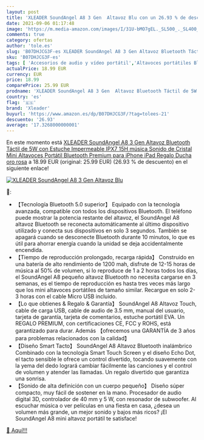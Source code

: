 ```yaml
---
layout: post
title: 'XLEADER SoundAngel A8 3 Gen  Altavoz Blu con un 26.93 % de descuento'
date: 2021-09-06 01:17:48
image: 'https://m.media-amazon.com/images/I/31U-bMO7gEL._SL500_._SL400_.jpg'
comments: true
category: ofertas
author: 'tole.es'
slug: 'B07DHJCG3F-es XLEADER SoundAngel A8 3 Gen Altavoz Bluetooth Táctil de 5W...'
sku: 'B07DHJCG3F-es'
tags: [ 'Accesorios de audio y vídeo portátil','Altavoces portátiles Bluetooth','Altavoces portátiles y altavoces con puerto dock','Audio y vídeo portátil','Electrónica','ipad','iphone','xleader', ]
actualPrice: 18.99 EUR
currency: EUR
price: 18.99
comparePrice: 25.99 EUR
prodname: 'XLEADER SoundAngel A8 3 Gen  Altavoz Bluetooth Táctil de 5W con Estuche Impermeable IPX7  15H música Sonido de Cristal  Mini Altavoces Portátil Bluetooth Premium para iPhone iPad Regalo Ducha oro rosa'
country: 'es'
flag: '🇪🇸'
brand: 'Xleader'
buyurl: 'https://www.amazon.es/dp/B07DHJCG3F/?tag=tolees-21'
descuento: '26.93'
average: '17.3268000000001'
---
```


En este momento está [XLEADER SoundAngel A8 3 Gen  Altavoz Bluetooth Táctil de 5W con Estuche Impermeable IPX7  15H música Sonido de Cristal  Mini Altavoces Portátil Bluetooth Premium para iPhone iPad Regalo Ducha oro rosa](https://www.amazon.es/dp/B07DHJCG3F/?tag=tolees-21) a 18.99 EUR (original: 25.99 EUR) (26.93 %  de descuento) en el siguiente enlace!

[![XLEADER SoundAngel A8 3 Gen  Altavoz Blu](https://m.media-amazon.com/images/I/31U-bMO7gEL._SL500_._SL400_.jpg)](https://www.amazon.es/dp/B07DHJCG3F/?tag=tolees-21)

🔎:

- 【Tecnología Bluetooth 5.0 superior】 Equipado con la tecnología avanzada, compatible con todos los dispositivos Bluetooth. El teléfono puede mostrar la potencia restante del altavoz, el SoundAngel A8 altavoz Bluetooth se reconecta automáticamente al último dispositivo utilizado y conecta sus dispositivos en solo 3 segundos. También se apagará cuando se desconecte Bluetooth durante 10 minutos, lo que es útil para ahorrar energía cuando la unidad se deja accidentalmente encendida.
- 【Tiempo de reproducción prolongado, recarga rápida】 Construido en una batería de alto rendimiento de 1200 mah, disfrute de 12-15 horas de música al 50% de volumen, si lo reproduce de 1 a 2 horas todos los días, el SoundAngel A8 pequeño altavoz Bluetooth no necesita cargarse en 3 semanas, es el tiempo de reproducción es hasta tres veces más largo que los mini altavoces portátiles de tamaño similar. Recargue en solo 2-3 horas con el cable Micro USB incluido.
- 【Lo que obtienes & Regalo & Garantía】 SoundAngel A8 Altavoz Touch, cable de carga USB, cable de audio de 3.5 mm, manual del usuario, tarjeta de garantía, tarjeta de comentarios, estuche portátil EVA. Un REGALO PREMIUM, con certificaciones CE, FCC y ROHS, está garantizado para durar. Además 【ofrecemos una GARANTÍA de 3 años para problemas relacionados con la calidad】
- 【Diseño Smart Tacto】 SoundAngel A8 Altavoz Bluetooth inalámbrico Combinado con la tecnología Smart Touch Screen y el diseño Echo Dot, el tacto sensible le ofrece un control divertido, tocando suavemente con la yema del dedo logrará cambiar fácilmente las canciones y el control de volumen y atender las llamadas. Un regalo divertido que garantiza una sonrisa.
- 【Sonido de alta definición con un cuerpo pequeño】 Diseño súper compacto, muy fácil de sostener en la mano. Procesador de audio digital 3D, controlador de 40 mm y 5 W, con resonador de subwoofer. Al escuchar música o ver películas en una fiesta en casa, ¿desea un volumen más grande, un mejor sonido y bajos más ricos? ¡El SoundAngel A8 mini altavoz portátil te satisface!

[🛒 Aquí!!!](https://www.amazon.es/dp/B07DHJCG3F/?tag=tolees-21)
